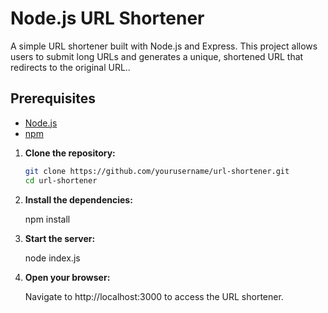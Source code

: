 # Node.js URL Shortener

A simple URL shortener built with Node.js and Express. This project allows users to submit long URLs and generates a unique, shortened URL that redirects to the original URL..


## Prerequisites

- [Node.js](https://nodejs.org/) 
- [npm](https://www.npmjs.com/)


1. **Clone the repository:**
   ```bash
   git clone https://github.com/yourusername/url-shortener.git
   cd url-shortener

2. **Install the dependencies:**

   npm install

3. **Start the server:**

   node index.js

4. **Open your browser:**

   Navigate to http://localhost:3000 to access the URL shortener.

